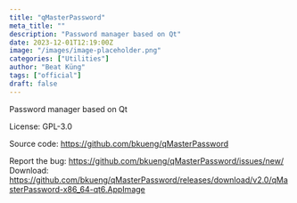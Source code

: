 ```yaml
---
title: "qMasterPassword"
meta_title: ""
description: "Password manager based on Qt"
date: 2023-12-01T12:19:00Z
image: "/images/image-placeholder.png"
categories: ["Utilities"]
author: "Beat Küng"
tags: ["official"]
draft: false
---
```


Password manager based on Qt

License: GPL-3.0

Source code: https://github.com/bkueng/qMasterPassword

Report the bug: https://github.com/bkueng/qMasterPassword/issues/new/  
Download: https://github.com/bkueng/qMasterPassword/releases/download/v2.0/qMasterPassword-x86_64-qt6.AppImage
